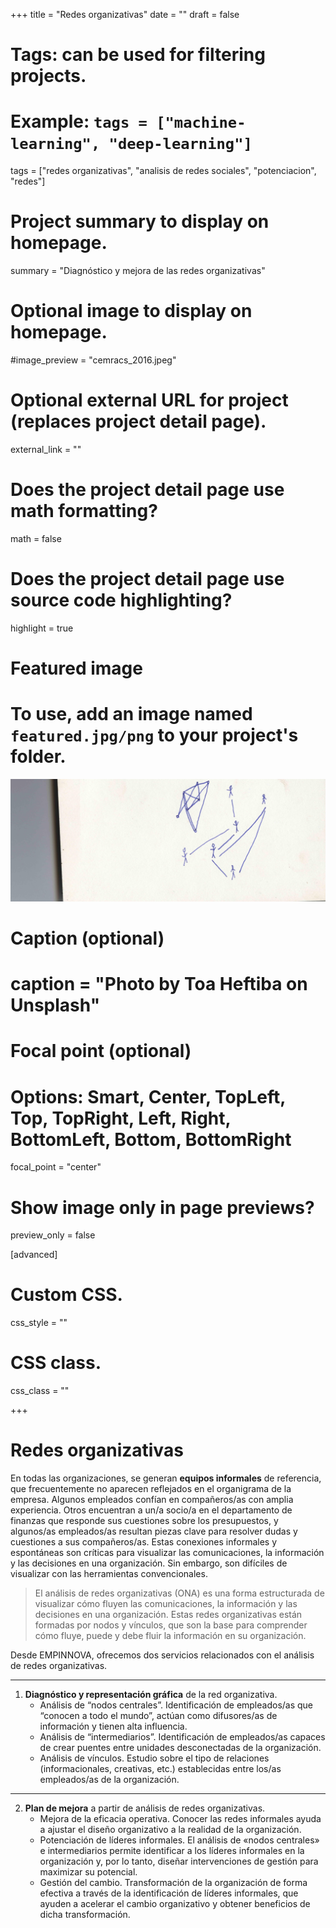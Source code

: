 +++
title = "Redes organizativas"
date = ""
draft = false

# Tags: can be used for filtering projects.
# Example: `tags = ["machine-learning", "deep-learning"]`
tags = ["redes organizativas", "analisis de redes sociales", "potenciacion", "redes"]

# Project summary to display on homepage.
summary = "Diagnóstico y mejora de las redes organizativas"

# Optional image to display on homepage.
#image_preview = "cemracs_2016.jpeg"

# Optional external URL for project (replaces project detail page).
external_link = ""

# Does the project detail page use math formatting?
math = false

# Does the project detail page use source code highlighting?
highlight = true

# Featured image
# To use, add an image named `featured.jpg/png` to your project's folder. 
![image](featured.jpg)
  # Caption (optional)
  # caption = "Photo by Toa Heftiba on Unsplash"

  # Focal point (optional)
  # Options: Smart, Center, TopLeft, Top, TopRight, Left, Right, BottomLeft, Bottom, BottomRight
  focal_point = "center"

  # Show image only in page previews?
  preview_only = false

[advanced]
 # Custom CSS. 
 css_style = ""
 
 # CSS class.
 css_class = ""

+++

# Redes organizativas

En todas las organizaciones, se generan **equipos informales** de referencia, que frecuentemente no aparecen reflejados en el organigrama de la empresa. Algunos empleados confían en compañeros/as con amplia experiencia. Otros encuentran a un/a socio/a en el departamento de finanzas que responde sus cuestiones sobre los presupuestos, y algunos/as empleados/as resultan piezas clave para resolver dudas y cuestiones a sus compañeros/as. Estas conexiones informales y espontáneas son críticas para visualizar las comunicaciones, la información y las decisiones en una organización. Sin embargo, son difíciles de visualizar con las herramientas convencionales.

> El análisis de redes organizativas (ONA) es una forma estructurada de visualizar cómo fluyen las comunicaciones, la información y las decisiones en una organización. Estas redes organizativas están formadas por nodos y vínculos, que son la base para comprender cómo fluye, puede y debe fluir la información en su organización.

Desde EMPINNOVA, ofrecemos dos servicios relacionados con el análisis de redes organizativas.

---
  1. **Diagnóstico y representación gráfica** de la red organizativa.
     * Análisis de “nodos centrales”. Identificación de empleados/as que “conocen a todo el mundo”, actúan como difusores/as de información y tienen alta influencia.
     * Análisis de “intermediarios”. Identificación de empleados/as capaces de crear puentes entre unidades desconectadas de la organización.
     * Análisis de vínculos. Estudio sobre el tipo de relaciones (informacionales, creativas, etc.) establecidas entre los/as empleados/as de la organización.
   ---   
  2. **Plan de mejora** a partir de análisis de redes organizativas.
     * Mejora de la eficacia operativa. Conocer las redes informales ayuda a ajustar el diseño organizativo a la realidad de la organización.
     * Potenciación de líderes informales. El análisis de «nodos centrales» e intermediarios permite identificar a los líderes informales en la organización y, por lo tanto, diseñar intervenciones de gestión para maximizar su potencial.
     * Gestión del cambio. Transformación de la organización de forma efectiva a través de la identificación de líderes informales, que ayuden a acelerar el cambio organizativo y obtener beneficios de dicha transformación.